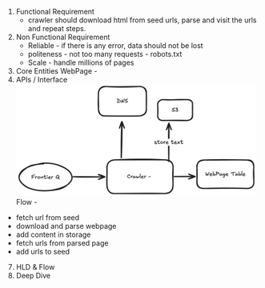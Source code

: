 1. Functional Requirement
    - crawler should download html from seed urls, parse and visit the urls and repeat steps.
2. Non Functional Requirement
    - Reliable - if there is any error, data should not be lost
    - politeness - not too many requests - robots.txt
    - Scale - handle millions of pages
3. Core Entities
WebPage - 
4. APIs / Interface
![initial](https://github.com/iamfuckingsuhas/sysdesignnotes/blob/main/Assets/inside/webcrawlerinit.png)
Flow - 
  - fetch url from seed
  - download and parse webpage
  - add content in storage
  - fetch urls from parsed page
  - add urls to seed 
7. HLD & Flow
8. Deep Dive
